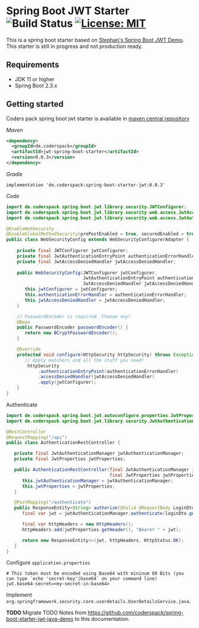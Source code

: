 # Spring Boot JWT Starter ![Build Status](https://travis-ci.org/coderspack/spring-boot-starter-jwt.svg?branch=master) [![License: MIT](https://img.shields.io/badge/License-MIT-yellow.svg)](https://opensource.org/licenses/MIT)

This is a spring boot starter based on [Stephan's Spring Boot JWT Demo](https://github.com/szerhusenBC/jwt-spring-security-demo).
This starter is still in progress and not production ready.

## Requirements

* JDK 11 or higher
* Spring Boot 2.3.x

## Getting started

Coders pack spring boot jwt starter is available in [maven central repository](https://search.maven.org/search?q=coderspack)

_Maven_
```xml
<dependency>
  <groupId>de.coderspack</groupId>
  <artifactId>jwt-spring-boot-starter</artifactId>
  <version>0.0.3</version>
</dependency>
```

_Gradle_
```
implementation 'de.coderspack:spring-boot-starter-jwt:0.0.3'
```

_Code_
```java
import de.coderspack.spring.boot.jwt.library.security.JWTConfigurer;
import de.coderspack.spring.boot.jwt.library.security.web.access.JwtAccessDeniedHandler;
import de.coderspack.spring.boot.jwt.library.security.web.access.JwtAuthenticationEntryPoint;

@EnableWebSecurity
@EnableGlobalMethodSecurity(prePostEnabled = true, securedEnabled = true)
public class WebSecurityConfig extends WebSecurityConfigurerAdapter {
   
    private final JWTConfigurer jwtConfigurer;
    private final JwtAuthenticationEntryPoint authenticationErrorHandler;
    private final JwtAccessDeniedHandler jwtAccessDeniedHandler;
 
    public WebSecurityConfig(JWTConfigurer jwtConfigurer,
                             JwtAuthenticationEntryPoint authenticationErrorHandler,
                             JwtAccessDeniedHandler jwtAccessDeniedHandler) {
       this.jwtConfigurer = jwtConfigurer;
       this.authenticationErrorHandler = authenticationErrorHandler;
       this.jwtAccessDeniedHandler = jwtAccessDeniedHandler;
    }

    // PasswordEncoder is required. Choose any!
    @Bean
    public PasswordEncoder passwordEncoder() {
       return new BCryptPasswordEncoder();
    }

    @Override
    protected void configure(HttpSecurity httpSecurity) throws Exception {
       // Apply matchers and all the stuff you need!
        httpSecurity
            .authenticationEntryPoint(authenticationErrorHandler)
            .accessDeniedHandler(jwtAccessDeniedHandler)
            .apply(jwtConfigurer);
    }
}
```

Authenticate
```java
import de.coderspack.spring.boot.jwt.autoconfigure.properties.JwtProperties;
import de.coderspack.spring.boot.jwt.library.security.JwtAuthenticationManager;

@RestController
@RequestMapping("/api")
public class AuthenticationRestController {

   private final JwtAuthenticationManager jwtAuthenticationManager;
   private final JwtProperties jwtProperties;

   public AuthenticationRestController(final JwtAuthenticationManager jwtAuthenticationManager, 
                                       final JwtProperties jwtProperties) {
      this.jwtAuthenticationManager = jwtAuthenticationManager;
      this.jwtProperties = jwtProperties;
   }

   @PostMapping("/authenticate")
   public ResponseEntity<String> authorize(@Valid @RequestBody LoginDto loginDto) {
      final var jwt = jwtAuthenticationManager.authenticate(loginDto.getUsername(), loginDto.getPassword(), loginDto.isRememberMe());

      final var httpHeaders = new HttpHeaders();
      httpHeaders.add(jwtProperties.getHeader(), "Bearer " + jwt);

      return new ResponseEntity<>(jwt, httpHeaders, HttpStatus.OK);
   }
}
```

Configure `application.properties`
```properties
# This token must be encoded using Base64 with mininum 88 Bits (you can type `echo 'secret-key'|base64` on your command line)
jwt.base64-secret=<my-secret-in-base64>
```

Implement `org.springframework.security.core.userdetails.UserDetailsService.java`.

**TODO** Migrate TODO Notes from https://github.com/coderspack/spring-boot-starter-jwt-java-demo 
to this documentation.
